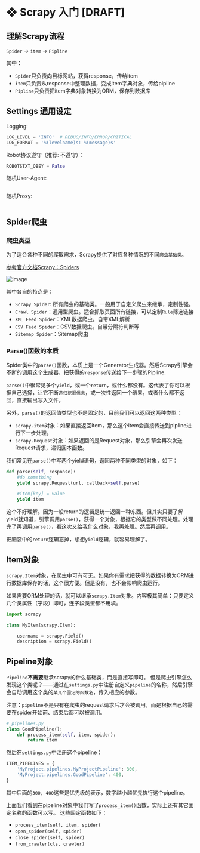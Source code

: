 # ❖ Scrapy 入门 [DRAFT]


## 理解Scrapy流程

`Spider` -> `item` -> `Pipline`

其中：
- `Spider`只负责向目标网站，获得response，传给item
- `item`只负责从response中整理数据，变成item字典对象，传给pipline
- `Pipline`只负责把item字典对象转换为ORM，保存到数据库


## Settings 通用设定

Logging:
```py
LOG_LEVEL = 'INFO'  # DEBUG/INFO/ERROR/CRITICAL
LOG_FORMAT = '%(levelname)s: %(message)s'
```


Robot协议遵守（推荐: 不遵守）：
```py
ROBOTSTXT_OBEY = False

```

随机User-Agent:
```py

```


随机Proxy:
```py

```


## Spider爬虫


### 爬虫类型

为了适合各种不同的爬取需求，Scrapy提供了对应各种情况的不同`爬虫基础类`。

[参考官方文档Scrapy：Spiders](https://scrapy.readthedocs.io/en/latest/topics/spiders.html)

![image](https://user-images.githubusercontent.com/14041622/53234529-aae5ee80-36ca-11e9-8581-25092e90adde.png)

其中各自的特点是：
- `Scrapy Spider`: 所有爬虫的基础类。一般用于自定义爬虫来继承，定制性强。
- `Crawl Spider`：通用型爬虫。适合抓取页面所有链接，可以定制`Rule`筛选链接
- `XML Feed Spider`：XML数据爬虫。自带XML解析
- `CSV Feed Spider`：CSV数据爬虫。自带分隔符判断等
- `Sitemap Spider`：Sitemap爬虫



### Parse()函数的本质

Spider类中的`parse()`函数，本质上是一个Generator生成器。然后Scrapy引擎会不断的调用这个生成器，把获得的`response`传送给下一步骤的Pipline.

`parse()`中很常见多个`yield`，或一个`return`，或什么都没有。这代表了你可以根据自己选择，让它不断`递归挖掘信息`，或一次性返回一个结果，或者什么都不返回，直接输出写入文件。

另外，`parse()`的返回值类型也不是固定的，目前我们可以返回这两种类型：
- `scrapy.item`对象：如果直接返回item，那么这个item会直接传送到pipline进行下一步处理。
- `scrapy.Request`对象：如果返回的是Request对象，那么引擎会再次发送Request请求，递归回本函数。

我们常见在`parse()`中写两个yield语句，返回两种不同类型的对象，如下：
```py
def parse(self, response):
    #do something
    yield scrapy.Request(url, callback=self.parse)

    #item[key] = value
    yield item
```

这个不好理解。因为一般return的逻辑是统一返回一种东西。但其实只要了解yield就知道，引擎调用`parse()`，获得一个对象，根据它的类型做不同处理。处理完了再调用`parse()`，看这次又给我什么对象，我再处理。然后再调用。

把脑袋中的`return`逻辑忘掉，想想`yield`逻辑，就容易理解了。





## Item对象

`scrapy.Item`对象，在爬虫中可有可无。如果你有需求把获得的数据转换为ORM进行数据库保存的话，这个很方便。但是没有，也不会影响爬虫运行。

如果需要ORM处理的话，就可以继承`scrapy.Item`对象。内容极其简单：只要定义几个类属性（字段）即可，连字段类型都不用填。

```py
import scrapy
 
class MyItem(scrapy.Item):

    username = scrapy.Field()
    description = scrapy.Field()
```



## Pipeline对象

`Pipeline`**不需要**继承scrapy的什么基础类，而是直接写即可。
但是爬虫引擎怎么发现这个类呢？——通过在`settings.py`中注册自定义`pipeline`的名称，然后引擎会自动调用这个类的`某几个固定的函数名`，传入相应的参数。

注意：`pipeline`不是只有在爬虫的request请求后才会被调用，而是根据自己的需要在spider开始前、结束后都可以被调用。

```py
# pipelines.py
class GoodPipeline():
    def process_item(self, item, spider):
        return item
```

然后在`settings.py`中注册这个pipeline：
```py
ITEM_PIPELINES = {
    'MyProject.pipelines.MyProjectPipeline': 300,
    'MyProject.pipelines.GoodPipeline': 400,
}
```
其中后面的`300, 400`这些是优先级的表示，数字越小越优先执行这个pipeline。


上面我们看到在pipeline对象中我们写了`process_item()`函数，实际上还有其它固定名称的函数可以写。
这些固定函数如下：
- `process_item(self, item, spider)`
- `open_spider(self, spider)`
- `close_spider(self, spider)`
- `from_crawler(cls, crawler)`
